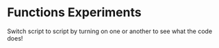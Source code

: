 # Functions Experiments

Switch script to script by turning on one or another to see what the code does!
